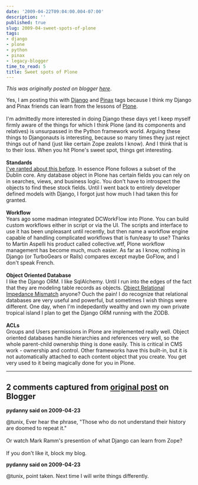 ```yaml
---
date: '2009-04-22T09:04:00.004-07:00'
description: ''
published: true
slug: 2009-04-sweet-spots-of-plone
tags:
- django
- plone
- python
- pinax
- legacy-blogger
time_to_read: 5
title: Sweet spots of Plone
---
```


*This was originally posted on blogger [here](https://pydanny.blogspot.com/2009/04/sweet-spots-of-plone.html)*.

Yes, I am posting this with <a href="http://djangoproject.com/">Django</a> and <a href="http://pinaxproject.com/">Pinax</a> tags because I think my Django and Pinax friends can learn from the lessons of <a href="http://plone.org/">Plone</a>.<br /><br />I'm admittedly more interested in doing Django these days yet I keep myself firmly aware of the things for which I think Plone (and its components and relatives) is unsurpassed in the Python framework world. Arguing these things to Djangonauts is interesting, because so many times they just reject things out of hand (just like certain Zope zealots I know). And I think that is to their loss. When you hit Plone's sweet spot, things get interesting.<br /><br /><span style="font-weight: bold;">Standards</span><br /><a href="http://pydanny.blogspot.com/2009/02/naming-conventions-thoughts-for-pinax.html">I've ranted about this before</a>. In essence Plone follows a subset of the Dublin core. Any database object in Plone has certain fields you can rely on in searches, views, and business logic. You don't have to introspect the objects to find these stock fields. Until I went back to entirely developer defined models with Django, I forgot just how much I had taken this for granted.<br /><br /><span style="font-weight: bold;">Workflow</span><br />Years ago some madman integrated DCWorkFlow into Plone. You can build custom workflows either in script or via the UI. The scripts and interface to use it has been unpleasant until recently, but then name a workflow engine capable of handling complicated workflows that is fun/easy to use? Thanks to Martin Aspelli his product called collective.wtf, Plone workflow management has become much, much easier. As far as I know, nothing in Django (or TurboGears or Rails) compares except maybe GoFlow, and I don't speak French.<br /><br /><span style="font-weight: bold;">Object Oriented Database</span><br />I like the Django ORM. I like SqlAlchemy. Until I run into the edges of the fact that they are modeling table records as objects. <a href="http://en.wikipedia.org/wiki/Object-relational_impedance_mismatch">Object Relational Impedance Mismatch</a> anyone? Ouch the pain! I do recognize that relational databases are very useful and powerful, but sometimes I wish things were different. One day, when I'm indepedantly wealthy and own my own private tropical island I plan to get the Django ORM running with the ZODB.<br /><br /><span style="font-weight: bold;">ACLs</span><br />Groups and Users permissions in Plone are implemented really well. Object oriented databases handle hierarchies and references very well, so the whole parent-child ownership thing is done easily. This is critical in CMS work - ownership and control. Other frameworks have this built-in, but it is not automatically attached to each content object that you create. You get very used to it being magically done for you in Plone.

---

## 2 comments captured from [original post](https://pydanny.blogspot.com/2009/04/sweet-spots-of-plone.html) on Blogger

**pydanny said on 2009-04-23**

@tunix, Ever hear the phrase, "Those who do not understand their history are doomed to repeat it."<br /><br />Or watch Mark Ramm's presention of what Django can learn from Zope?<br /><br />If you don't like it, block my blog.

**pydanny said on 2009-04-23**

@tunix, point taken. Next time I will write things differently.

